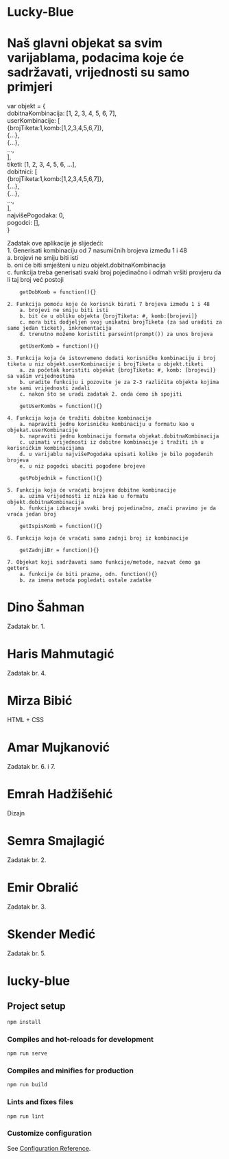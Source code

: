 # Lucky-Blue

# Naš glavni objekat sa svim varijablama, podacima koje će sadržavati, vrijednosti su samo primjeri

var objekt = {  
    dobitnaKombinacija: [1, 2, 3, 4, 5, 6, 7],  
    userKombinacije: [  
        {brojTiketa:1,komb:[1,2,3,4,5,6,7]},   
        {...},  
        {...},  
        ...,  
    ],  
    tiketi: [1, 2, 3, 4, 5, 6, ...],  
    dobitnici: [  
        {brojTiketa:1,komb:[1,2,3,4,5,6,7]},  
        {...},  
        {...},  
        ...,  
    ],  
    najvišePogodaka: 0,  
    pogodci: [],  
}  

Zadatak ove aplikacije je slijedeći:  
    1. Generisati kombinaciju od 7 nasumičnih brojeva između 1 i 48  
        a. brojevi ne smiju biti isti  
        b. oni će biti smješteni u nizu objekt.dobitnaKombinacija  
        c. funkcija treba generisati svaki broj pojedinačno i odmah vršiti provjeru da li taj broj već postoji  

        getDobKomb = function(){}
    
    2. Funkcija pomoću koje će korisnik birati 7 brojeva između 1 i 48
        a. brojevi ne smiju biti isti
        b. bit će u obliku objekta {brojTiketa: #, komb:[brojevi]}
        c. mora biti dodjeljen svoj unikatni brojTiketa (za sad uraditi za samo jedan ticket), inkrementacija
        d. trenutno možemo koristiti parseint(prompt()) za unos brojeva

        getUserKomb = function(){}

    3. Funkcija koja će istovremeno dodati korisničku kombinaciju i broj tiketa u niz objekt.userKombinacije i brojTiketa u objekt.tiketi
        a. za početak koristiti objekat {brojTiketa: #, komb: [brojevi]} sa vašim vrijednostima
        b. uradite funkciju i pozovite je za 2-3 različita objekta kojima ste sami vrijednosti zadali
        c. nakon što se uradi zadatak 2. onda ćemo ih spojiti

        getUserKombs = function(){}
    
    4. Funkcija koja će tražiti dobitne kombinacije
        a. napraviti jednu korisničku kombinaciju u formatu kao u objekat.userKombinacije
        b. napraviti jednu kombinaciju formata objekat.dobitnaKombinacija
        c. uzimati vrijednosti iz dobitne kombinacije i tražiti ih u korisničkim kombinacijama
        d. u varijablu najvišePogodaka upisati koliko je bilo pogođenih brojeva
        e. u niz pogodci ubaciti pogođene brojeve

        getPobjednik = function(){}

    5. Funkcija koja će vraćati brojeve dobitne kombinacije
        a. uzima vrijednosti iz niza kao u formatu objekt.dobitnaKombinacija
        b. funkcija izbacuje svaki broj pojedinačno, znači pravimo je da vraća jedan broj

        getIspisKomb = function(){}

    6. Funkcija koja će vraćati samo zadnji broj iz kombinacije

        getZadnjiBr = function(){}

    7. Objekat koji sadržavati samo funkcije/metode, nazvat ćemo ga getters
        a. funkcije će biti prazne, odn. function(){}
        b. za imena metoda pogledati ostale zadatke


# Dino Šahman
Zadatak br. 1.

# Haris Mahmutagić
Zadatak br. 4.

# Mirza Bibić
HTML + CSS

# Amar Mujkanović
Zadatak br. 6. i 7.

# Emrah Hadžišehić
Dizajn

# Semra Smajlagić
Zadatak br. 2.

# Emir Obralić
Zadatak br. 3.

# Skender Međić
Zadatak br. 5.





# lucky-blue

## Project setup
```
npm install
```

### Compiles and hot-reloads for development
```
npm run serve
```

### Compiles and minifies for production
```
npm run build
```

### Lints and fixes files
```
npm run lint
```

### Customize configuration
See [Configuration Reference](https://cli.vuejs.org/config/).
